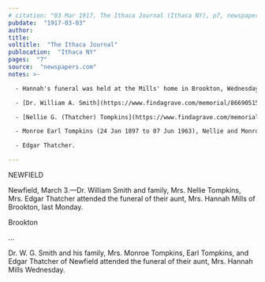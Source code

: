 ```yaml
---
# citation: "03 Mar 1917, The Ithaca Journal (Ithaca NY), p7, newspapers.com"
pubdate:  "1917-03-03"
author: 
title: 
voltitle:  "The Ithaca Journal"
publocation:  "Ithaca NY"
pages:  "7"
source:  "newspapers.com"
notes: >-

  - Hannah's funeral was held at the Mills' home in Brookton, Wednesday, 28 Feb 1917.

  - [Dr. William A. Smith](https://www.findagrave.com/memorial/86690515/william-smith) (01 Feb 186? to 31 Mar 1934). Tompkins County Coroner, married to Hannah Mills' sister, [Minnie A. (Thatcher) Smith](https://www.findagrave.com/memorial/86690565/minnie-a-smith) (? to 23 Jun 1936). 

  - [Nellie G. (Thatcher) Tompkins](https://www.findagrave.com/memorial/67026254/nellie-g-tompkins) (1859 to 1935), Hannah's sister, wife of [Monroe J. Tompkins](https://www.findagrave.com/memorial/67026252/monroe-j-tompkins) (1856 to 1919).

  - Monroe Earl Tompkins (24 Jan 1897 to 07 Jun 1963), Nellie and Monroe's son. Typically referred to as "Earl Tompkins" there are also records for him that indicate "Earl M. Tompkins". Other children of Nellie and Monroe are Olin and Myrtle.

  - Edgar Thatcher. 

---
```

NEWFIELD

Newfield, March 3.—Dr. William Smith and family, Mrs. Nellie Tompkins, Mrs. Edgar Thatcher attended the funeral of their aunt, Mrs. Hannah Mills of Brookton, last Monday.


Brookton

…

Dr. W. G. Smith and his family, Mrs. Monroe Tompkins, Earl Tompkins, and Edgar Thatcher of Newfield attended the funeral of their aunt, Mrs. Hannah Mills Wednesday.

